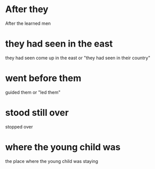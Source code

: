 
# After they
After the learned men

# they had seen in the east
they had seen come up in the east or "they had seen in their country"

# went before them
guided them or "led them"

# stood still over
stopped over

# where the young child was
the place where the young child was staying